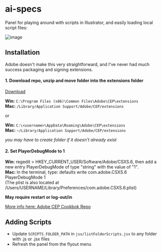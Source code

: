 # ai-specs
Panel for playing around with scripts in Illustrator, and easily loading local script files:
 
![image](https://cloud.githubusercontent.com/assets/444309/14994614/cd6770dc-113e-11e6-9da0-140dae6d94e8.png)

## Installation
Adobe doesn't make this very straightforward, and I've never had much success packaging and signing extensions. 

#### 1. Download repo, unzip and move folder into the extensions folder
[Download](https://github.com/majman/ai-scripts-panel/archive/master.zip)

**Win:** `C:\Program Files (x86)\Common Files\Adobe\CEP\extensions`  
**Mac:** `/Library/Application Support/Adobe/CEP/extensions`

or

**Win:** `C:\<username>\AppData\Roaming\Adobe\CEP\extensions`  
**Mac:** `~/Library/Application Support/Adobe/CEP/extensions`

*you may have to create folder if it doesn't already exist*

#### 2. Set PlayerDebugMode to 1

**Win:** regedit > HKEY_CURRENT_USER/Software/Adobe/CSXS.6, then add a new entry PlayerDebugMode of type "string" with the value of "1".  
**Mac:** In the terminal, type: defaults write com.adobe.CSXS.6 PlayerDebugMode 1  
(The plist is also located at /Users/USERNAME/Library/Preferences/com.adobe.CSXS.6.plist)

**May require restart or log-out/in**

[More info here: Adobe CEP Cookbok Repo](https://github.com/Adobe-CEP/CEP-Resources/wiki/CEP-6-HTML-Extension-Cookbook-for-CC-2015#where-are-the-extensions)


## Adding Scripts
- Update `SCRIPTS_FOLDER_PATH` in `jsx/listFolderScripts.jsx` to any folder with .js or .jsx files
- Refresh the panel from the flyout menu